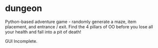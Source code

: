 # dungeon
Python-based adventure game - randomly generate a maze, item placement, and entrance / exit.  Find the 4 pillars of OO before you lose all your health and fall into a pit of death!

GUI Incomplete.
